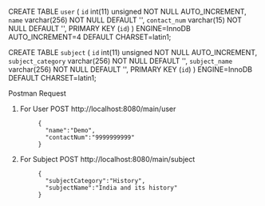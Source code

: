 CREATE TABLE `user` (
  `id` int(11) unsigned NOT NULL AUTO_INCREMENT,
  `name` varchar(256) NOT NULL DEFAULT '',
  `contact_num` varchar(15) NOT NULL DEFAULT '',
  PRIMARY KEY (`id`)
) ENGINE=InnoDB AUTO_INCREMENT=4 DEFAULT CHARSET=latin1;


CREATE TABLE `subject` (
  `id` int(11) unsigned NOT NULL AUTO_INCREMENT,
  `subject_category` varchar(256) NOT NULL DEFAULT '',
  `subject_name` varchar(256) NOT NULL DEFAULT '',
  PRIMARY KEY (`id`)
) ENGINE=InnoDB DEFAULT CHARSET=latin1;


Postman Request
1) For User
  POST    http://localhost:8080/main/user
            
            {
              "name":"Demo",
              "contactNum":"9999999999"
            }
           
2) For Subject
  POST    http://localhost:8080/main/subject
            
            {
              "subjectCategory":"History",
              "subjectName":"India and its history"
            }  
